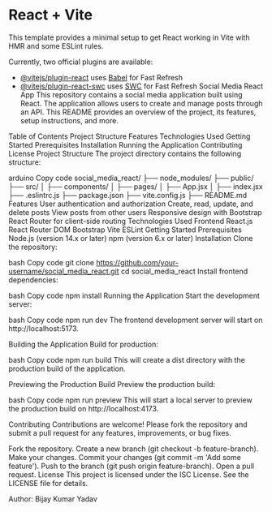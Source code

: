 # React + Vite

This template provides a minimal setup to get React working in Vite with HMR and some ESLint rules.

Currently, two official plugins are available:

- [@vitejs/plugin-react](https://github.com/vitejs/vite-plugin-react/blob/main/packages/plugin-react/README.md) uses [Babel](https://babeljs.io/) for Fast Refresh
- [@vitejs/plugin-react-swc](https://github.com/vitejs/vite-plugin-react-swc) uses [SWC](https://swc.rs/) for Fast Refresh
Social Media React App
This repository contains a social media application built using React. The application allows users to create and manage posts through an API. This README provides an overview of the project, its features, setup instructions, and more.

Table of Contents
Project Structure
Features
Technologies Used
Getting Started
Prerequisites
Installation
Running the Application
Contributing
License
Project Structure
The project directory contains the following structure:

arduino
Copy code
social_media_react/
├── node_modules/
├── public/
├── src/
│   ├── components/
│   ├── pages/
│   ├── App.jsx
│   ├── index.jsx
├── .eslintrc.js
├── package.json
├── vite.config.js
├── README.md
Features
User authentication and authorization
Create, read, update, and delete posts
View posts from other users
Responsive design with Bootstrap
React Router for client-side routing
Technologies Used
Frontend
React.js
React Router DOM
Bootstrap
Vite
ESLint
Getting Started
Prerequisites
Node.js (version 14.x or later)
npm (version 6.x or later)
Installation
Clone the repository:

bash
Copy code
git clone https://github.com/your-username/social_media_react.git
cd social_media_react
Install frontend dependencies:

bash
Copy code
npm install
Running the Application
Start the development server:

bash
Copy code
npm run dev
The frontend development server will start on http://localhost:5173.

Building the Application
Build for production:

bash
Copy code
npm run build
This will create a dist directory with the production build of the application.

Previewing the Production Build
Preview the production build:

bash
Copy code
npm run preview
This will start a local server to preview the production build on http://localhost:4173.

Contributing
Contributions are welcome! Please fork the repository and submit a pull request for any features, improvements, or bug fixes.

Fork the repository.
Create a new branch (git checkout -b feature-branch).
Make your changes.
Commit your changes (git commit -m 'Add some feature').
Push to the branch (git push origin feature-branch).
Open a pull request.
License
This project is licensed under the ISC License. See the LICENSE file for details.

Author: Bijay Kumar Yadav








